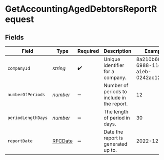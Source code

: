 # GetAccountingAgedDebtorsReportRequest


## Fields

| Field                                       | Type                                        | Required                                    | Description                                 | Example                                     |
| ------------------------------------------- | ------------------------------------------- | ------------------------------------------- | ------------------------------------------- | ------------------------------------------- |
| `companyId`                                 | *string*                                    | :heavy_check_mark:                          | Unique identifier for a company.            | 8a210b68-6988-11ed-a1eb-0242ac120002        |
| `numberOfPeriods`                           | *number*                                    | :heavy_minus_sign:                          | Number of periods to include in the report. | 12                                          |
| `periodLengthDays`                          | *number*                                    | :heavy_minus_sign:                          | The length of period in days.               | 30                                          |
| `reportDate`                                | [RFCDate](../../../types/rfcdate.md)        | :heavy_minus_sign:                          | Date the report is generated up to.         | 2022-12-31                                  |